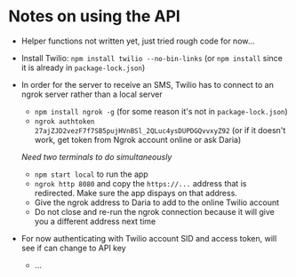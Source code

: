 # Notes on using the API

* Helper functions not written yet, just tried rough code for now...

* Install Twilio: `npm install twilio --no-bin-links` (or `npm install` since it is already in `package-lock.json`)

* In order for the server to receive an SMS, Twilio has to connect to an ngrok server rather than a local server

  * `npm install ngrok -g` (for some reason it's not in `package-lock.json`)
  * `ngrok authtoken 27ajZJD2vezF7f7SB5pujHVnBSl_2QLuc4ysDUPDGQvvxyZ92` (or if it doesn't work, get token from Ngrok account online or ask Daria)

  *Need two terminals to do simultaneously*
  * `npm start local` to run the app
  * `ngrok http 8080` and copy the `https://...` address that is redirected. Make sure the app dispays on that address.
  * Give the ngrok address to Daria to add to the online Twilio account
  * Do not close and re-run the ngrok connection because it will give you a different address next time

* For now authenticating with Twilio account SID and access token, will see if can change to API key
  * ...
